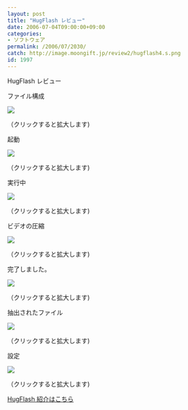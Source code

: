 ```yaml
---
layout: post
title: "HugFlash レビュー"
date: 2006-07-04T09:00:00+09:00
categories:
- ソフトウェア
permalink: /2006/07/2030/
catch: http://image.moongift.jp/review2/hugflash4.s.png
id: 1997
---
```

HugFlash レビュー  
<!--more-->

ファイル構成

  

[![](http://image.moongift.jp/review2/hugflash1.s.png)](http://image.moongift.jp/review2/hugflash1.png)  
  
（クリックすると拡大します)

  

起動

  

[![](http://image.moongift.jp/review2/hugflash2.s.png)](http://image.moongift.jp/review2/hugflash2.png)  
  
（クリックすると拡大します)

  

実行中

  

[![](http://image.moongift.jp/review2/hugflash3.s.png)](http://image.moongift.jp/review2/hugflash3.png)  
  
（クリックすると拡大します)

  

ビデオの圧縮

  

[![](http://image.moongift.jp/review2/hugflash4.s.png)](http://image.moongift.jp/review2/hugflash4.png)  
  
（クリックすると拡大します)

  

完了しました。

  

[![](http://image.moongift.jp/review2/hugflash5.s.png)](http://image.moongift.jp/review2/hugflash5.png)  
  
（クリックすると拡大します)

  

抽出されたファイル

  

[![](http://image.moongift.jp/review2/hugflash6.s.png)](http://image.moongift.jp/review2/hugflash6.png)  
  
（クリックすると拡大します)

  

設定

  

[![](http://image.moongift.jp/review2/hugflash7.s.png)](http://image.moongift.jp/review2/hugflash7.png)  
  
（クリックすると拡大します)

  

[HugFlash 紹介はこちら](http://fw.moongift.jp/intro/i-2027.html)

